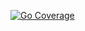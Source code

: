 [![Go Coverage](https://github.com/JMURv/seo-svc/wiki/coverage.svg)](https://raw.githack.com/wiki/JMURv/seo-svc/coverage.html)